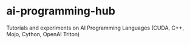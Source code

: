 # ai-programming-hub
Tutorials and experiments on AI Programming Languages (CUDA, C++, Mojo, Cython, OpenAI Triton)
